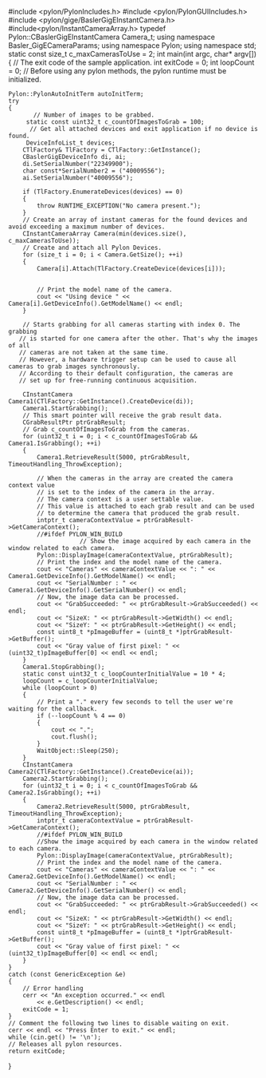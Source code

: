 






































#include <pylon/PylonIncludes.h>
#include <pylon/PylonGUIIncludes.h>
#include <pylon/gige/BaslerGigEInstantCamera.h>
#include<pylon/InstantCameraArray.h>
typedef Pylon::CBaslerGigEInstantCamera Camera_t;
using namespace Basler_GigECameraParams;
using namespace Pylon;                                                                                                                    using namespace std;
static const size_t c_maxCamerasToUse = 2;
int main(int argc, char* argv[])
{
	// The exit code of the sample application.
	int exitCode = 0;
	int loopCount = 0;
	// Before using any pylon methods, the pylon runtime must be initialized. 

	Pylon::PylonAutoInitTerm autoInitTerm;
	try
	{
	       // Number of images to be grabbed.
		 static const uint32_t c_countOfImagesToGrab = 100;
		  // Get all attached devices and exit application if no device is found.
		 DeviceInfoList_t devices;
		CTlFactory& TlFactory = CTlFactory::GetInstance();
		CBaslerGigEDeviceInfo di, ai;
		di.SetSerialNumber("22349900");
		char const*SerialNumber2 = ("40009556");
		ai.SetSerialNumber("40009556");

		if (TlFactory.EnumerateDevices(devices) == 0)
		{
			throw RUNTIME_EXCEPTION("No camera present.");
		}
		// Create an array of instant cameras for the found devices and avoid exceeding a maximum number of devices.
		CInstantCameraArray Camera(min(devices.size(), c_maxCamerasToUse));
		// Create and attach all Pylon Devices.
		for (size_t i = 0; i < Camera.GetSize(); ++i)
		{
			Camera[i].Attach(TlFactory.CreateDevice(devices[i]));


			// Print the model name of the camera.
			cout << "Using device " << Camera[i].GetDeviceInfo().GetModelName() << endl;
		}

		// Starts grabbing for all cameras starting with index 0. The grabbing
	   // is started for one camera after the other. That's why the images of all
	   // cameras are not taken at the same time.
	   // However, a hardware trigger setup can be used to cause all cameras to grab images synchronously.
	   // According to their default configuration, the cameras are
	   // set up for free-running continuous acquisition.

		CInstantCamera Camera1(CTlFactory::GetInstance().CreateDevice(di));
		Camera1.StartGrabbing();
		// This smart pointer will receive the grab result data.
		CGrabResultPtr ptrGrabResult;
		// Grab c_countOfImagesToGrab from the cameras.
		for (uint32_t i = 0; i < c_countOfImagesToGrab && Camera1.IsGrabbing(); ++i)
		{
			Camera1.RetrieveResult(5000, ptrGrabResult, TimeoutHandling_ThrowException);

			// When the cameras in the array are created the camera context value
			// is set to the index of the camera in the array.
			// The camera context is a user settable value.
			// This value is attached to each grab result and can be used
			// to determine the camera that produced the grab result.
			intptr_t cameraContextValue = ptrGrabResult->GetCameraContext();
			//#ifdef PYLON_WIN_BUILD
						// Show the image acquired by each camera in the window related to each camera.
			Pylon::DisplayImage(cameraContextValue, ptrGrabResult);
			// Print the index and the model name of the camera.
			cout << "Cameras" << cameraContextValue << ": " << Camera1.GetDeviceInfo().GetModelName() << endl;
			cout << "SerialNumber : " << Camera1.GetDeviceInfo().GetSerialNumber() << endl;
			// Now, the image data can be processed.
			cout << "GrabSucceeded: " << ptrGrabResult->GrabSucceeded() << endl;
			cout << "SizeX: " << ptrGrabResult->GetWidth() << endl;
			cout << "SizeY: " << ptrGrabResult->GetHeight() << endl;
			const uint8_t *pImageBuffer = (uint8_t *)ptrGrabResult->GetBuffer();
			cout << "Gray value of first pixel: " << (uint32_t)pImageBuffer[0] << endl << endl;
		}
		Camera1.StopGrabbing();
		static const uint32_t c_loopCounterInitialValue = 10 * 4;
		loopCount = c_loopCounterInitialValue;
		while (loopCount > 0)
		{
			// Print a "." every few seconds to tell the user we're waiting for the callback.
			if (--loopCount % 4 == 0)
			{
				cout << ".";
				cout.flush();
			}
			WaitObject::Sleep(250);
		}
		CInstantCamera Camera2(CTlFactory::GetInstance().CreateDevice(ai));
		Camera2.StartGrabbing();
		for (uint32_t i = 0; i < c_countOfImagesToGrab && Camera2.IsGrabbing(); ++i)
		{
			Camera2.RetrieveResult(5000, ptrGrabResult, TimeoutHandling_ThrowException);
			intptr_t cameraContextValue = ptrGrabResult->GetCameraContext();
			//#ifdef PYLON_WIN_BUILD
			//Show the image acquired by each camera in the window related to each camera.
			Pylon::DisplayImage(cameraContextValue, ptrGrabResult);
			// Print the index and the model name of the camera.
			cout << "Cameras" << cameraContextValue << ": " << Camera2.GetDeviceInfo().GetModelName() << endl;
			cout << "SerialNumber : " << Camera2.GetDeviceInfo().GetSerialNumber() << endl;
			// Now, the image data can be processed.
			cout << "GrabSucceeded: " << ptrGrabResult->GrabSucceeded() << endl;
			cout << "SizeX: " << ptrGrabResult->GetWidth() << endl;
			cout << "SizeY: " << ptrGrabResult->GetHeight() << endl;
			const uint8_t *pImageBuffer = (uint8_t *)ptrGrabResult->GetBuffer();
			cout << "Gray value of first pixel: " << (uint32_t)pImageBuffer[0] << endl << endl;
		}
	}
	catch (const GenericException &e)
	{
		// Error handling
		cerr << "An exception occurred." << endl
			<< e.GetDescription() << endl;
		exitCode = 1;
	}
	// Comment the following two lines to disable waiting on exit.
	cerr << endl << "Press Enter to exit." << endl;
	while (cin.get() != '\n');
	// Releases all pylon resources. 
	return exitCode;
}





